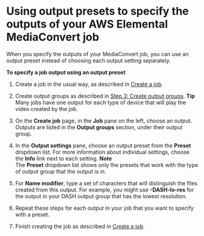 # Using output presets to specify the outputs of your AWS Elemental MediaConvert job<a name="using-a-preset-to-specify-a-job-output"></a>

When you specify the outputs of your MediaConvert job, you can use an output preset instead of choosing each output setting separately\.

**To specify a job output using an output preset**

1. Create a job in the usual way, as described in [Create a job](create-a-job.md)\.

1. Create output groups as described in [Step 3: Create output groups](specify-output-groups.md)\.
**Tip**  
Many jobs have one output for each type of device that will play the video created by the job\.

1. On the **Create job** page, in the **Job** pane on the left, choose an output\. Outputs are listed in the **Output groups** section, under their output group\.

1. In the **Output settings** pane, choose an output preset from the **Preset** dropdown list\. For more information about individual settings, choose the **Info** link next to each setting\.
**Note**  
The **Preset** dropdown list shows only the presets that work with the type of output group that the output is in\.

1. For **Name modifier**, type a set of characters that will distinguish the files created from this output\. For example, you might use **\-DASH\-lo\-res** for the output in your DASH output group that has the lowest resolution\.

1. Repeat these steps for each output in your job that you want to specify with a preset\.

1. Finish creating the job as described in [Create a job](create-a-job.md)\.